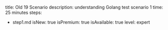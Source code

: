 title: Old 19 Scenario
description: understanding Golang test scenario 1
time: 25 minutes
steps:
  - step1.md
isNew: true
isPremium: true
isAvailable: true
level: expert
